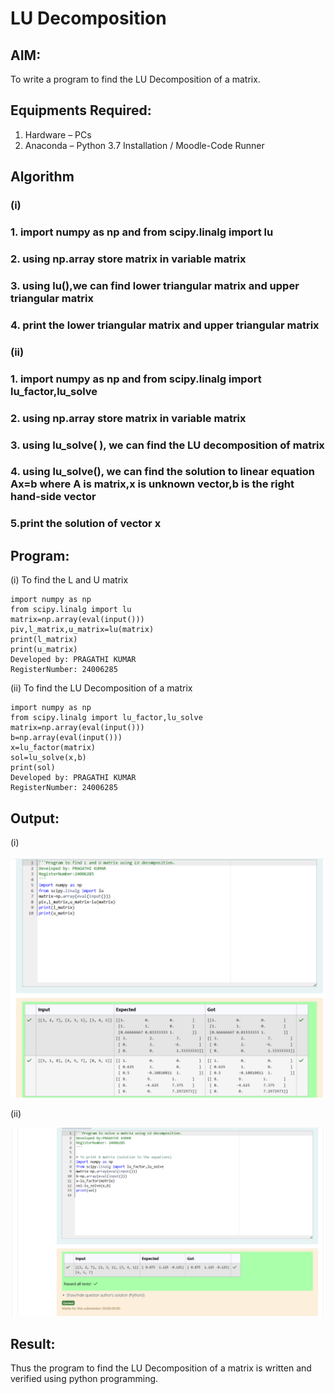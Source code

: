 # LU Decomposition 

## AIM:
To write a program to find the LU Decomposition of a matrix.

## Equipments Required:
1. Hardware – PCs
2. Anaconda – Python 3.7 Installation / Moodle-Code Runner

## Algorithm
### (i)
### 1. import numpy as np and from scipy.linalg import lu
### 2. using np.array store matrix in variable matrix
### 3. using lu(),we can find lower triangular matrix and upper triangular matrix
### 4. print the lower triangular matrix and upper triangular matrix

### (ii)
### 1. import numpy as np and from scipy.linalg import lu_factor,lu_solve
### 2. using np.array store matrix in variable matrix
### 3. using lu_solve( ), we can find the LU decomposition of matrix
### 4. using lu_solve(), we can find the solution to linear equation Ax=b where A is matrix,x is unknown vector,b is the right hand-side vector
### 5.print the solution of vector x
## Program:
(i) To find the L and U matrix
```
import numpy as np
from scipy.linalg import lu
matrix=np.array(eval(input()))
piv,l_matrix,u_matrix=lu(matrix)
print(l_matrix)
print(u_matrix)
Developed by: PRAGATHI KUMAR
RegisterNumber: 24006285

```
(ii) To find the LU Decomposition of a matrix
```
import numpy as np
from scipy.linalg import lu_factor,lu_solve
matrix=np.array(eval(input()))
b=np.array(eval(input()))
x=lu_factor(matrix)
sol=lu_solve(x,b)
print(sol)
Developed by: PRAGATHI KUMAR
RegisterNumber: 24006285

```

## Output:
(i)

![alt text](<L and U matrix-1.png>)

(ii)

![alt text](<LU Solve.png>)





## Result:
Thus the program to find the LU Decomposition of a matrix is written and verified using python programming.

